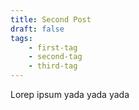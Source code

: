 ```yaml
---
title: Second Post
draft: false
tags:
    - first-tag
    - second-tag
    - third-tag
---
```


Lorep ipsum yada yada yada